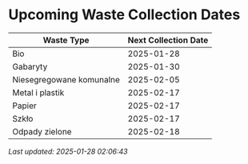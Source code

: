 # Upcoming Waste Collection Dates

| Waste Type | Next Collection Date |
|------------|----------------------|
| Bio | 2025-01-28 |
| Gabaryty | 2025-01-30 |
| Niesegregowane komunalne | 2025-02-05 |
| Metal i plastik | 2025-02-17 |
| Papier | 2025-02-17 |
| Szkło | 2025-02-17 |
| Odpady zielone | 2025-02-18 |


*Last updated: 2025-01-28 02:06:43*
